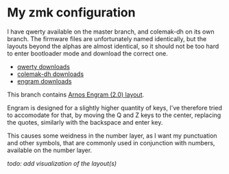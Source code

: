 # My zmk configuration

I have qwerty available on the master branch, and colemak-dh on its own branch.
The firmware files are unfortunately named identically, but the layouts beyond
the alphas are almost identical, so it should not be too hard to enter
bootloader mode and download the correct one.

* [qwerty downloads](https://github.com/0undefined/zmk-conf/actions?query=is%3Acompleted+branch%3Amaster)
* [colemak-dh downloads](https://github.com/0undefined/zmk-conf/actions?query=branch%3Acolemak-dh+is%3Acompleted)
* [engram downloads](https://github.com/0undefined/zmk-conf/actions?query=branch%3Aengram+is%3Acompleted)

This branch contains [Arnos Engram (2.0) layout](https://github.com/binarybottle/engram).

Engram is designed for a slightly higher quantity of keys, I've therefore tried
to accomodate for that, by moving the Q and Z keys to the center, replacing the
quotes, similarly with the backspace and enter key.

This causes some weidness in the number layer, as I want my punctuation and
other symbols, that are commonly used in conjunction with numbers, available on
the number layer.

_todo: add visualization of the layout(s)_
